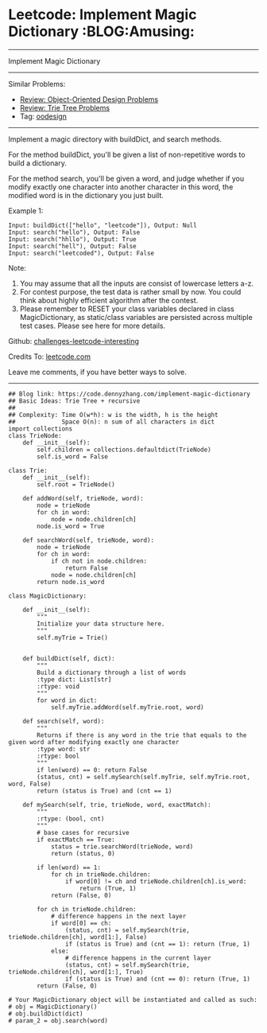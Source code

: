 # Leetcode: Implement Magic Dictionary     :BLOG:Amusing:


---

Implement Magic Dictionary  

---

Similar Problems:  
-   [Review: Object-Oriented Design Problems](https://code.dennyzhang.com/review-oodesign)
-   [Review: Trie Tree Problems](https://code.dennyzhang.com/review-trie)
-   Tag: [oodesign](https://code.dennyzhang.com/tag/oodesign)

---

Implement a magic directory with buildDict, and search methods.  

For the method buildDict, you'll be given a list of non-repetitive words to build a dictionary.  

For the method search, you'll be given a word, and judge whether if you modify exactly one character into another character in this word, the modified word is in the dictionary you just built.  

Example 1:  

    Input: buildDict(["hello", "leetcode"]), Output: Null
    Input: search("hello"), Output: False
    Input: search("hhllo"), Output: True
    Input: search("hell"), Output: False
    Input: search("leetcoded"), Output: False

Note:  
1.  You may assume that all the inputs are consist of lowercase letters a-z.
2.  For contest purpose, the test data is rather small by now. You could think about highly efficient algorithm after the contest.
3.  Please remember to RESET your class variables declared in class MagicDictionary, as static/class variables are persisted across multiple test cases. Please see here for more details.

Github: [challenges-leetcode-interesting](https://github.com/DennyZhang/challenges-leetcode-interesting/tree/master/implement-magic-dictionary)  

Credits To: [leetcode.com](https://leetcode.com/problems/implement-magic-dictionary/description/)  

Leave me comments, if you have better ways to solve.  

---

    ## Blog link: https://code.dennyzhang.com/implement-magic-dictionary
    ## Basic Ideas: Trie Tree + recursive
    ##
    ## Complexity: Time O(w*h): w is the width, h is the height
    ##             Space O(n): n sum of all characters in dict
    import collections
    class TrieNode:
        def __init__(self):
            self.children = collections.defaultdict(TrieNode)
            self.is_word = False
    
    class Trie:
        def __init__(self):
            self.root = TrieNode()
    
        def addWord(self, trieNode, word):
            node = trieNode
            for ch in word:
                node = node.children[ch]
            node.is_word = True
    
        def searchWord(self, trieNode, word):
            node = trieNode
            for ch in word:
                if ch not in node.children:
                    return False
                node = node.children[ch]
            return node.is_word
    
    class MagicDictionary:
    
        def __init__(self):
            """
            Initialize your data structure here.
            """
            self.myTrie = Trie()
    
    
        def buildDict(self, dict):
            """
            Build a dictionary through a list of words
            :type dict: List[str]
            :rtype: void
            """
            for word in dict:
                self.myTrie.addWord(self.myTrie.root, word)
    
        def search(self, word):
            """
            Returns if there is any word in the trie that equals to the given word after modifying exactly one character
            :type word: str
            :rtype: bool
            """
            if len(word) == 0: return False
            (status, cnt) = self.mySearch(self.myTrie, self.myTrie.root, word, False)
            return (status is True) and (cnt == 1)
    
        def mySearch(self, trie, trieNode, word, exactMatch):
            """
            :rtype: (bool, cnt)
            """
            # base cases for recursive
            if exactMatch == True:
                status = trie.searchWord(trieNode, word)
                return (status, 0)
    
            if len(word) == 1:
                for ch in trieNode.children:
                    if word[0] != ch and trieNode.children[ch].is_word:
                        return (True, 1)
                return (False, 0)
    
            for ch in trieNode.children:
                # difference happens in the next layer
                if word[0] == ch:
                    (status, cnt) = self.mySearch(trie, trieNode.children[ch], word[1:], False)
                    if (status is True) and (cnt == 1): return (True, 1)
                else:
                    # difference happens in the current layer
                    (status, cnt) = self.mySearch(trie, trieNode.children[ch], word[1:], True)
                    if (status is True) and (cnt == 0): return (True, 1)
            return (False, 0)
    
    # Your MagicDictionary object will be instantiated and called as such:
    # obj = MagicDictionary()
    # obj.buildDict(dict)
    # param_2 = obj.search(word)
